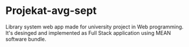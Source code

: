 # Projekat-avg-sept
 Library system web app made for university project in Web programming. It's desinged and implemented as Full Stack application using MEAN software bundle.
